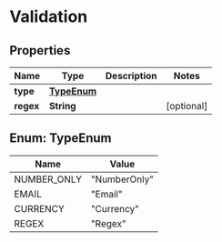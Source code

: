 

# Validation


## Properties

| Name | Type | Description | Notes |
|------------ | ------------- | ------------- | -------------|
|**type** | [**TypeEnum**](#TypeEnum) |  |  |
|**regex** | **String** |  |  [optional] |



## Enum: TypeEnum

| Name | Value |
|---- | -----|
| NUMBER_ONLY | &quot;NumberOnly&quot; |
| EMAIL | &quot;Email&quot; |
| CURRENCY | &quot;Currency&quot; |
| REGEX | &quot;Regex&quot; |




